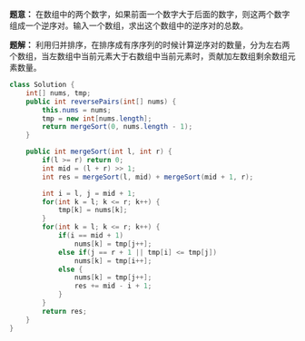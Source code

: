 **题意：** 在数组中的两个数字，如果前面一个数字大于后面的数字，则这两个数字组成一个逆序对。输入一个数组，求出这个数组中的逆序对的总数。


**题解：** 利用归并排序，在排序成有序序列的时候计算逆序对的数量，分为左右两个数组，当左数组中当前元素大于右数组中当前元素时，贡献加左数组剩余数组元素数量。

```java
class Solution {
    int[] nums, tmp;
    public int reversePairs(int[] nums) {
        this.nums = nums;
        tmp = new int[nums.length];
        return mergeSort(0, nums.length - 1);
    }

    public int mergeSort(int l, int r) {
        if(l >= r) return 0;
        int mid = (l + r) >> 1;
        int res = mergeSort(l, mid) + mergeSort(mid + 1, r);

        int i = l, j = mid + 1;
        for(int k = l; k <= r; k++) {
            tmp[k] = nums[k];
        } 
        for(int k = l; k <= r; k++) {
            if(i == mid + 1)
                nums[k] = tmp[j++];
            else if(j == r + 1 || tmp[i] <= tmp[j])
                nums[k] = tmp[i++];
            else {
                nums[k] = tmp[j++];
                res += mid - i + 1;
            }
        }
        return res;
    }
}
```